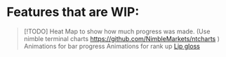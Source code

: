 # Features that are WIP:

> [!TODO] 
> Heat Map to show how much progress was made. (Use nimble terminal
> charts https://github.com/NimbleMarkets/ntcharts )
> Animations for bar progress 
> Animations for rank up
> [Lip gloss](https://github.com/charmbracelet/lipgloss)
